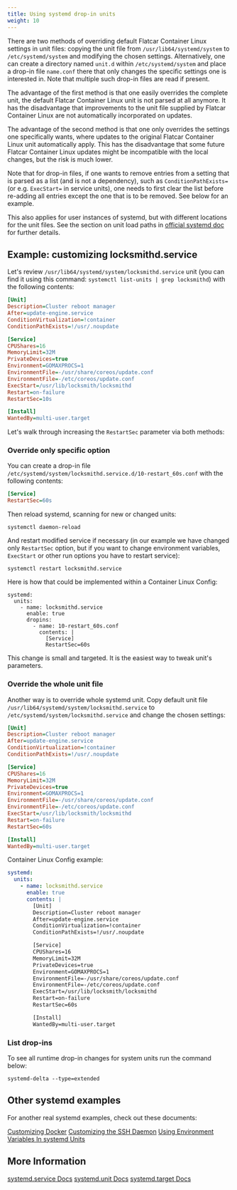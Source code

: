 ```yaml
---
title: Using systemd drop-in units
weight: 10
---
```


There are two methods of overriding default Flatcar Container Linux settings in unit files: copying the unit file from `/usr/lib64/systemd/system` to `/etc/systemd/system` and modifying the chosen settings. Alternatively, one can create a directory named `unit.d` within `/etc/systemd/system` and place a drop-in file `name.conf` there that only changes the specific settings one is interested in. Note that multiple such drop-in files are read if present.

The advantage of the first method is that one easily overrides the complete unit, the default Flatcar Container Linux unit is not parsed at all anymore. It has the disadvantage that improvements to the unit file supplied by Flatcar Container Linux are not automatically incorporated on updates.

The advantage of the second method is that one only overrides the settings one specifically wants, where updates to the original Flatcar Container Linux unit automatically apply. This has the disadvantage that some future Flatcar Container Linux updates might be incompatible with the local changes, but the risk is much lower.

Note that for drop-in files, if one wants to remove entries from a setting that is parsed as a list (and is not a dependency), such as `ConditionPathExists=` (or e.g. `ExecStart=` in service units), one needs to first clear the list before re-adding all entries except the one that is to be removed. See below for an example.

This also applies for user instances of systemd, but with different locations for the unit files. See the section on unit load paths in [official systemd doc](http://www.freedesktop.org/software/systemd/man/systemd.unit.html) for further details.

## Example: customizing locksmithd.service

Let's review `/usr/lib64/systemd/system/locksmithd.service` unit (you can find it using this command: `systemctl list-units | grep locksmithd`) with the following contents:

```ini
[Unit]
Description=Cluster reboot manager
After=update-engine.service
ConditionVirtualization=!container
ConditionPathExists=!/usr/.noupdate

[Service]
CPUShares=16
MemoryLimit=32M
PrivateDevices=true
Environment=GOMAXPROCS=1
EnvironmentFile=-/usr/share/coreos/update.conf
EnvironmentFile=-/etc/coreos/update.conf
ExecStart=/usr/lib/locksmith/locksmithd
Restart=on-failure
RestartSec=10s

[Install]
WantedBy=multi-user.target
```

Let's walk through increasing the `RestartSec` parameter via both methods:

### Override only specific option

You can create a drop-in file `/etc/systemd/system/locksmithd.service.d/10-restart_60s.conf` with the following contents:

```ini
[Service]
RestartSec=60s
```

Then reload systemd, scanning for new or changed units:

```shell
systemctl daemon-reload

```

And restart modified service if necessary (in our example we have changed only `RestartSec` option, but if you want to change environment variables, `ExecStart` or other run options you have to restart service):

```shell
systemctl restart locksmithd.service
```

Here is how that could be implemented within a Container Linux Config:

```containter-linux-config
systemd:
  units:
    - name: locksmithd.service
      enable: true
      dropins:
        - name: 10-restart_60s.conf
          contents: |
            [Service]
            RestartSec=60s
```

This change is small and targeted. It is the easiest way to tweak unit's parameters.

### Override the whole unit file

Another way is to override whole systemd unit. Copy default unit file `/usr/lib64/systemd/system/locksmithd.service` to `/etc/systemd/system/locksmithd.service` and change the chosen settings:

```ini
[Unit]
Description=Cluster reboot manager
After=update-engine.service
ConditionVirtualization=!container
ConditionPathExists=!/usr/.noupdate

[Service]
CPUShares=16
MemoryLimit=32M
PrivateDevices=true
Environment=GOMAXPROCS=1
EnvironmentFile=-/usr/share/coreos/update.conf
EnvironmentFile=-/etc/coreos/update.conf
ExecStart=/usr/lib/locksmith/locksmithd
Restart=on-failure
RestartSec=60s

[Install]
WantedBy=multi-user.target
```

Container Linux Config example:

```yaml
systemd:
  units:
    - name: locksmithd.service
      enable: true
      contents: |
        [Unit]
        Description=Cluster reboot manager
        After=update-engine.service
        ConditionVirtualization=!container
        ConditionPathExists=!/usr/.noupdate

        [Service]
        CPUShares=16
        MemoryLimit=32M
        PrivateDevices=true
        Environment=GOMAXPROCS=1
        EnvironmentFile=-/usr/share/coreos/update.conf
        EnvironmentFile=-/etc/coreos/update.conf
        ExecStart=/usr/lib/locksmith/locksmithd
        Restart=on-failure
        RestartSec=60s

        [Install]
        WantedBy=multi-user.target
```

### List drop-ins

To see all runtime drop-in changes for system units run the command below:

```shell
systemd-delta --type=extended
```

## Other systemd examples

For another real systemd examples, check out these documents:

[Customizing Docker](customizing-docker.md#using-a-dockercfg-file-for-authentication)
[Customizing the SSH Daemon](customizing-sshd.md#changing-the-sshd-port)
[Using Environment Variables In systemd Units](using-environment-variables-in-systemd-units.md)

## More Information

<a class="btn btn-default" href="http://www.freedesktop.org/software/systemd/man/systemd.service.html">systemd.service Docs</a>
<a class="btn btn-default" href="http://www.freedesktop.org/software/systemd/man/systemd.unit.html">systemd.unit Docs</a>
<a class="btn btn-default" href="http://www.freedesktop.org/software/systemd/man/systemd.target.html">systemd.target Docs</a>

